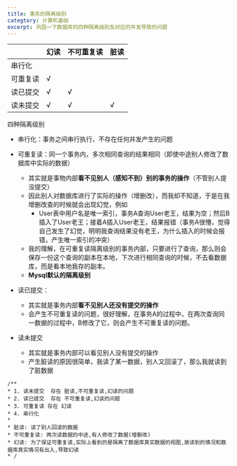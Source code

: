 ```yaml
---
title: 事务的隔离级别
categtory: 计算机基础
excerpt: 巩固一下数据库的四种隔离级别及对应的并发导致的问题
---
```


|          | 幻读 | 不可重复读 | 脏读 |
| -------- | ---- | ---------- | ---- |
| 串行化   |      |            |      |
| 可重复读 | √    |            |      |
| 读已提交 | √    | √          |      |
| 读未提交 | √    | √          | √    |

四种隔离级别

- 串行化：事务之间串行执行，不存在任何并发产生的问题

- 可重复读：同一个事务内，多次相同查询的结果相同（即使中途别人修改了数据库中实际的数据）
  - 其实就是事物内部**看不见别人（感知不到）别的事务的操作**（不管别人提没提交）
  - 因此别人对数据库进行了实际的操作（增删改），而我却不知道，于是在我增删改查的时候就会出现幻觉，例如
    - User表中用户名是唯一索引，事务A查询User老王，结果为空；然后B插入了User老王；接着A插入User老王，结果报错（事务A很懵，觉得自己发生了幻觉，明明我查询结果没有老王，为什么插入的时候会报错，产生唯一索引的冲突）
  - 我的理解，在可重复读隔离级别的事务内部，只要进行了查询，那么则会保存一份这个查询的副本在本地，下次进行相同查询的时候，不去看数据库，而是看本地我存的副本。
  - **Mysql默认的隔离级别**
- 读已提交：
  - 其实就是事务内部**看不见别人还没有提交的操作**
  - 会产生不可重复读的问题，很好理解，在事务A的过程中，在两次查询同一数据的过程中，B修改了它，则会产生不可重复读的问题。
- 读未提交
  - 其实就是事务内部可以看见别人没有提交的操作
  - 产生脏读的原因很简单，我读了某一数据，别人又回滚了，那么我就读到了脏数据

```
/**
* 1. 读未提交  存在 脏读,不可重复读,幻读的问题
* 2. 读已提交  存在 不可重复读,幻读的问题
* 3. 可重复读 存在 幻读
* 4. 串行化
*
* 脏读: 读了别人回滚的数据
* 不可重复读: 两次读数据的中途,有人修改了数据(增删改)
* 幻读: 为了保证可重复读,实际上看到的是隔离了数据库真实数据的视图,故读到的情况和数据库真实情况有出入,导致幻读
* /
```

